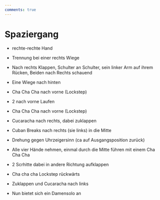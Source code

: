 ```yaml
---
comments: true
---
```

# Spaziergang

- rechte-rechte Hand
- Trennung bei einer rechts Wiege
- Nach rechts Klappen, Schulter an Schulter, sein linker Arm auf ihrem Rücken, Beiden nach Rechts schauend
- Eine Wiege nach hinten
- Cha Cha Cha nach vorne (Lockstep)
- 2 nach vorne Laufen
- Cha Cha Cha nach vorne (Lockstep)
- Cucaracha nach rechts, dabei zuklappen
- Cuban Breaks nach rechts (sie links) in die Mitte
- Drehung gegen Uhrzeigersinn (ca auf Ausgangsposition zurück)
- Alle vier Hände nehmen, einmal durch die Mitte führen mit einem Cha Cha Cha
- 2 Scrhitte dabei in andere Richtung aufklappen
- Cha cha cha Lockstep rückwärts
- Zuklappen und Cucaracha nach links

- Nun bietet sich ein Damensolo an
